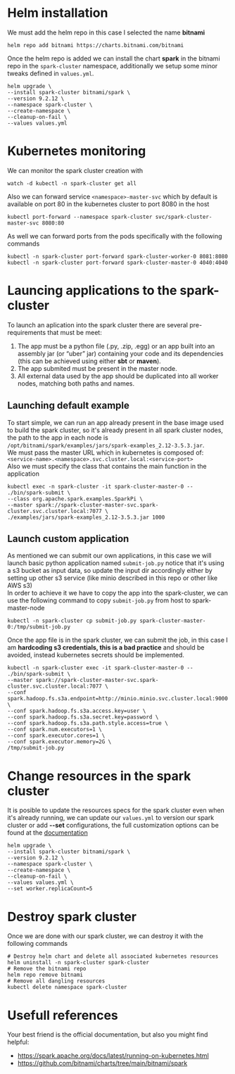 # Helm installation
We must add the helm repo in this case I selected the name **bitnami**
```
helm repo add bitnami https://charts.bitnami.com/bitnami
```

Once the helm repo is added we can install the chart **spark** in the bitnami repo in the `spark-cluster` namespace, additionally we setup some minor tweaks defined in `values.yml`.
```
helm upgrade \
--install spark-cluster bitnami/spark \
--version 9.2.12 \
--namespace spark-cluster \
--create-namespace \
--cleanup-on-fail \
--values values.yml
```

# Kubernetes monitoring
We can monitor the spark cluster creation with
```
watch -d kubectl -n spark-cluster get all
```

Also we can forward service `<namespace>-master-svc` which by default is available on port 80 in the kubernetes cluster to port 8080 in the host
```
kubectl port-forward --namespace spark-cluster svc/spark-cluster-master-svc 8080:80
```

As well we can forward ports from the pods specifically with the following commands
```
kubectl -n spark-cluster port-forward spark-cluster-worker-0 8081:8080
kubectl -n spark-cluster port-forward spark-cluster-master-0 4040:4040
```

# Launcing applications to the spark-cluster
To launch an aplication into the spark cluster there are several pre-requirements that must be meet:
1. The app must be a python file (.py, .zip, .egg) or an app built into an assembly jar (or “uber” jar) containing your code and its dependencies (this can be achieved using either **sbt** or **maven**).
2. The app submited must be present in the master node.
3. All external data used by the app should be duplicated into all worker nodes, matching both paths and names.

## Launching default example
To start simple, we can run an app already present in the base image used to build the spark cluster, so it's already present in all spark cluster nodes, the path to the app in each node is `/opt/bitnami/spark/examples/jars/spark-examples_2.12-3.5.3.jar`.          
We must pass the master URL which in kubernetes is composed of:        
`<service-name>.<namespace>.svc.cluster.local:<service-port>`         
Also we must specify the class that contains the main function in the application
```
kubectl exec -n spark-cluster -it spark-cluster-master-0 -- ./bin/spark-submit \
--class org.apache.spark.examples.SparkPi \
--master spark://spark-cluster-master-svc.spark-cluster.svc.cluster.local:7077 \
./examples/jars/spark-examples_2.12-3.5.3.jar 1000
```

## Launch custom application
As mentioned we can submit our own applications, in this case we will launch basic python application named `submit-job.py` notice that it's using a s3 bucket as input data, so update the input dir accordingly either by setting up other s3 service (like minio described in this repo or other like AWS s3)      
In order to achieve it we have to copy the app into the spark-cluster, we can use the following command to copy `submit-job.py` from host to spark-master-node
```
kubectl -n spark-cluster cp submit-job.py spark-cluster-master-0:/tmp/submit-job.py
```
Once the app file is in the spark cluster, we can submit the job, in this case I am **hardcoding s3 credentials, this is a bad practice** and should be avoided, instead kubernetes secrets should be implemented.
```
kubectl -n spark-cluster exec -it spark-cluster-master-0 -- ./bin/spark-submit \
--master spark://spark-cluster-master-svc.spark-cluster.svc.cluster.local:7077 \
--conf spark.hadoop.fs.s3a.endpoint=http://minio.minio.svc.cluster.local:9000 \
--conf spark.hadoop.fs.s3a.access.key=user \
--conf spark.hadoop.fs.s3a.secret.key=password \
--conf spark.hadoop.fs.s3a.path.style.access=true \
--conf spark.num.executors=1 \
--conf spark.executor.cores=1 \
--conf spark.executor.memory=2G \
/tmp/submit-job.py
```

# Change resources in the spark cluster
It is posible to update the resources specs for the spark cluster even when it's already running, we can update our `values.yml` to version our spark cluster or add **--set** configurations, the full customization options can be found at the [documentation](https://github.com/bitnami/charts/tree/main/bitnami/spark/#parameters)
```
helm upgrade \
--install spark-cluster bitnami/spark \
--version 9.2.12 \
--namespace spark-cluster \
--create-namespace \
--cleanup-on-fail \
--values values.yml \
--set worker.replicaCount=5
```

# Destroy spark cluster
Once we are done with our spark cluster, we can destroy it with the following commands
```
# Destroy helm chart and delete all associated kubernetes resources
helm uninstall -n spark-cluster spark-cluster
# Remove the bitnami repo 
helm repo remove bitnami
# Remove all dangling resources
kubectl delete namespace spark-cluster
```

# Usefull references
Your best friend is the official documentation, but also you might find helpful:
- https://spark.apache.org/docs/latest/running-on-kubernetes.html
- https://github.com/bitnami/charts/tree/main/bitnami/spark


